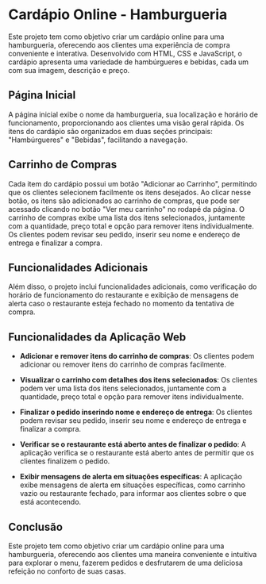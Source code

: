 # Cardápio Online - Hamburgueria

Este projeto tem como objetivo criar um cardápio online para uma hamburgueria, oferecendo aos clientes uma experiência de compra conveniente e interativa. Desenvolvido com HTML, CSS e JavaScript, o cardápio apresenta uma variedade de hambúrgueres e bebidas, cada um com sua imagem, descrição e preço.

## Página Inicial

A página inicial exibe o nome da hamburgueria, sua localização e horário de funcionamento, proporcionando aos clientes uma visão geral rápida. Os itens do cardápio são organizados em duas seções principais: "Hambúrgueres" e "Bebidas", facilitando a navegação.

## Carrinho de Compras

Cada item do cardápio possui um botão "Adicionar ao Carrinho", permitindo que os clientes selecionem facilmente os itens desejados. Ao clicar nesse botão, os itens são adicionados ao carrinho de compras, que pode ser acessado clicando no botão "Ver meu carrinho" no rodapé da página. O carrinho de compras exibe uma lista dos itens selecionados, juntamente com a quantidade, preço total e opção para remover itens individualmente. Os clientes podem revisar seu pedido, inserir seu nome e endereço de entrega e finalizar a compra.

## Funcionalidades Adicionais

Além disso, o projeto inclui funcionalidades adicionais, como verificação do horário de funcionamento do restaurante e exibição de mensagens de alerta caso o restaurante esteja fechado no momento da tentativa de compra.

## Funcionalidades da Aplicação Web

- **Adicionar e remover itens do carrinho de compras**: Os clientes podem adicionar ou remover itens do carrinho de compras facilmente.

- **Visualizar o carrinho com detalhes dos itens selecionados**: Os clientes podem ver uma lista dos itens selecionados, juntamente com a quantidade, preço total e opção para remover itens individualmente.

- **Finalizar o pedido inserindo nome e endereço de entrega**: Os clientes podem revisar seu pedido, inserir seu nome e endereço de entrega e finalizar a compra.

- **Verificar se o restaurante está aberto antes de finalizar o pedido**: A aplicação verifica se o restaurante está aberto antes de permitir que os clientes finalizem o pedido.

- **Exibir mensagens de alerta em situações específicas**: A aplicação exibe mensagens de alerta em situações específicas, como carrinho vazio ou restaurante fechado, para informar aos clientes sobre o que está acontecendo.

## Conclusão

Este projeto tem como objetivo criar um cardápio online para uma hamburgueria, oferecendo aos clientes uma maneira conveniente e intuitiva para explorar o menu, fazerem pedidos e desfrutarem de uma deliciosa refeição no conforto de suas casas.
